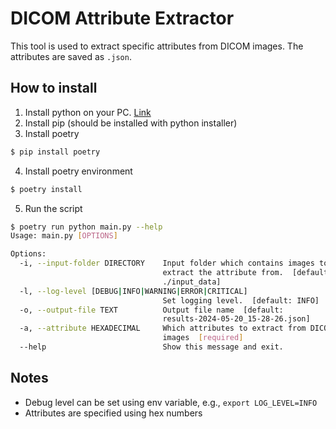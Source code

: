 # DICOM Attribute Extractor
This tool is used to extract specific attributes from DICOM images.
The attributes are saved as `.json`.

## How to install

1. Install python on your PC. [Link](https://www.python.org/)
2. Install pip (should be installed with python installer)
3. Install poetry
```sh
$ pip install poetry
```
4. Install poetry environment
```sh
$ poetry install
```
5. Run the script
```sh
$ poetry run python main.py --help                                                                master!?
Usage: main.py [OPTIONS]

Options:
  -i, --input-folder DIRECTORY    Input folder which contains images to
                                  extract the attribute from.  [default:
                                  ./input_data]
  -l, --log-level [DEBUG|INFO|WARNING|ERROR|CRITICAL]
                                  Set logging level.  [default: INFO]
  -o, --output-file TEXT          Output file name  [default:
                                  results-2024-05-20_15-28-26.json]
  -a, --attribute HEXADECIMAL     Which attributes to extract from DICOM
                                  images  [required]
  --help                          Show this message and exit.
```

## Notes

- Debug level can be set using env variable, e.g., `export LOG_LEVEL=INFO`
- Attributes are specified using hex numbers